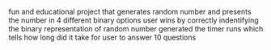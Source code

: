 fun and educational project that generates random number and presents the number in 4 different binary options
user wins by correctly indentifying the binary representation of random number generated
the timer runs which tells how long did it take for user to answer 10 questions  
